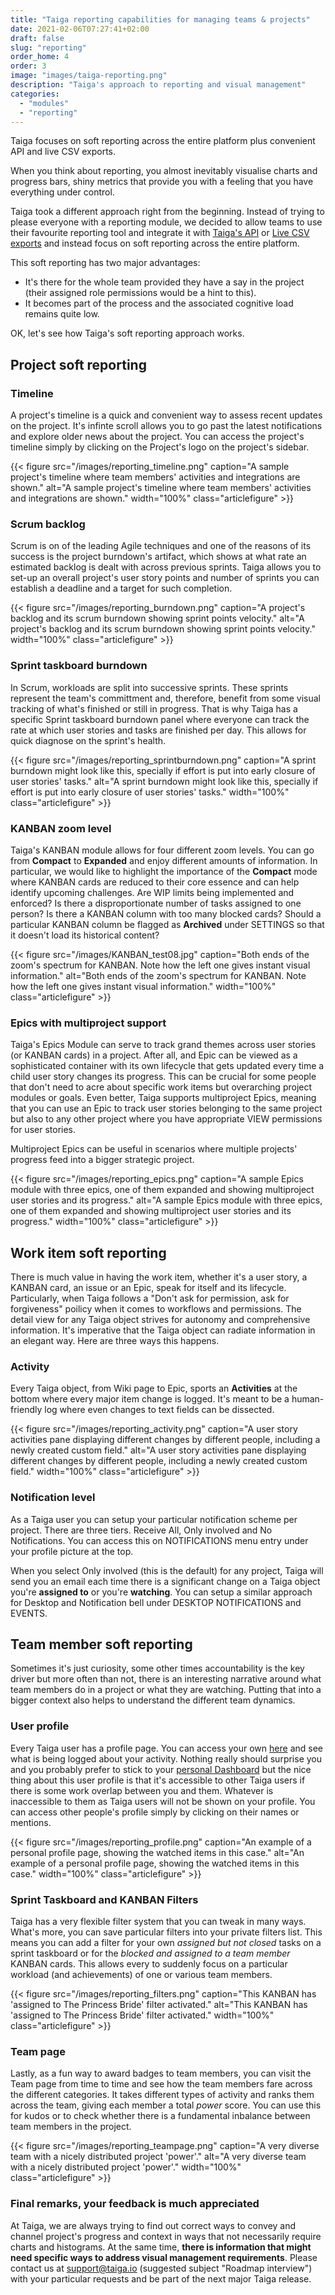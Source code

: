 ```yaml
---
title: "Taiga reporting capabilities for managing teams & projects"
date: 2021-02-06T07:27:41+02:00
draft: false
slug: "reporting"
order_home: 4
order: 3
image: "images/taiga-reporting.png"
description: "Taiga's approach to reporting and visual management"
categories:
  - "modules"
  - "reporting"
---
```


Taiga focuses on soft reporting across the entire platform plus convenient API and live CSV exports.

When you think about reporting, you almost inevitably visualise charts and progress bars, shiny metrics that provide you with a feeling that you have everything under control.

Taiga took a different approach right from the beginning. Instead of trying to please everyone with a reporting module, we decided to allow teams to use their favourite reporting tool and integrate it with [Taiga's API](https://resources.taiga.io/extend/how-to-extend-taiga/) or [Live CSV exports](https://resources.taiga.io/extend/csv-reports/) and instead focus on soft reporting across the entire platform.

This soft reporting has two major advantages:

- It's there for the whole team provided they have a say in the project (their assigned role permissions would be a hint to this).
- It becomes part of the process and the associated cognitive load remains quite low.

OK, let's see how Taiga's soft reporting approach works.

## Project soft reporting

### Timeline

A project's timeline is a quick and convenient way to assess recent updates on the project. It's infinte scroll allows you to go past the latest notifications and explore older news about the project. You can access the project's timeline simply by clicking on the Project's logo on the project's sidebar.

{{< figure src="/images/reporting_timeline.png" caption="A sample project's timeline where team members' activities and integrations are shown." alt="A sample project's timeline where team members' activities and integrations are shown." width="100%" class="articlefigure" >}}

### Scrum backlog

Scrum is on of the leading Agile techniques and one of the reasons of its success is the project burndown's artifact, which shows at what rate an estimated backlog is dealt with across previous sprints. Taiga allows you to set-up an overall project's user story points and number of sprints you can establish a deadline and a target for such completion.

{{< figure src="/images/reporting_burndown.png" caption="A project's backlog and its scrum burndown showing sprint points velocity." alt="A project's backlog and its scrum burndown showing sprint points velocity." width="100%" class="articlefigure" >}}

### Sprint taskboard burndown

In Scrum, workloads are split into successive sprints. These sprints represent the team's committment and, therefore, benefit from some visual tracking of what's finished or still in progress. That is why Taiga has a specific Sprint taskboard burndown panel where everyone can track the rate at which user stories and tasks are finished per day. This allows for quick diagnose on the sprint's health.

{{< figure src="/images/reporting_sprintburndown.png" caption="A sprint burndown might look like this, specially if effort is put into early closure of user stories' tasks." alt="A sprint burndown might look like this, specially if effort is put into early closure of user stories' tasks." width="100%" class="articlefigure" >}}

### KANBAN zoom level

Taiga's KANBAN module allows for four different zoom levels. You can go from **Compact** to **Expanded** and enjoy different amounts of information. In particular, we would like to highlight the importance of the **Compact** mode where KANBAN cards are reduced to their core essence and can help identify upcoming challenges. Are WIP limits being implemented and enforced? Is there a disproportionate number of tasks assigned to one person? Is there a KANBAN column with too many blocked cards? Should a particular KANBAN column be flagged as **Archived** under SETTINGS so that it doesn't load its historical content?

{{< figure src="/images/KANBAN_test08.jpg" caption="Both ends of the zoom's spectrum for KANBAN. Note how the left one gives instant visual information." alt="Both ends of the zoom's spectrum for KANBAN. Note how the left one gives instant visual information." width="100%" class="articlefigure" >}}


### Epics with multiproject support

Taiga's Epics Module can serve to track grand themes across user stories (or KANBAN cards) in a project. After all, and Epic can be viewed as a sophisticated container with its own lifecycle that gets updated every time a child user story changes its progress. This can be crucial for some people that don't need to acre about specific work items but overarching project modules or goals. Even better, Taiga supports multiproject Epics, meaning that you can use an Epic to track user stories belonging to the same project but also to any other project where you have appropriate VIEW permissions for user stories.

Multiproject Epics can be useful in scenarios where multiple projects' progress feed into a bigger strategic project.

{{< figure src="/images/reporting_epics.png" caption="A sample Epics module with three epics, one of them expanded and showing multiproject user stories and its progress." alt="A sample Epics module with three epics, one of them expanded and showing multiproject user stories and its progress." width="100%" class="articlefigure" >}}

## Work item soft reporting

There is much value in having the work item, whether it's a user story, a KANBAN card, an issue or an Epic, speak for itself and its lifecycle. Particularly, when Taiga follows a "Don't ask for permission, ask for forgiveness" poilicy when it comes to workflows and permissions. The detail view for any Taiga object strives for autonomy and comprehensive information. It's imperative that the Taiga object can radiate information in an elegant way. Here are three ways this happens.

### Activity

Every Taiga object, from Wiki page to Epic, sports an **Activities** at the bottom where every major item change is logged. It's meant to be a human-friendly log where even changes to text fields can be dissected.

{{< figure src="/images/reporting_activity.png" caption="A user story activities pane displaying different changes by different people, including a newly created custom field." alt="A user story activities pane displaying different changes by different people, including a newly created custom field." width="100%" class="articlefigure" >}}

### Notification level

As a Taiga user you can setup your particular notification scheme per project. There are three tiers. Receive All, Only involved and No Notifications. You can access this on NOTIFICATIONS menu entry under your profile picture at the top.

When you select Only involved (this is the default) for any project, Taiga will send you an email each time there is a significant change on a Taiga object you're **assigned to** or you're **watching**. You can setup a similar approach for Desktop and Notification bell under DESKTOP NOTIFICATIONS and EVENTS.

## Team member soft reporting

Sometimes it's just curiosity, some other times accountability is the key driver but more often than not, there is an interesting narrative around what team members do in a project or what they are watching. Putting that into a bigger context also helps to understand the different team dynamics.

### User profile

Every Taiga user has a profile page. You can access your own [here](https://tree.taiga.io/profile) and see what is being logged about your activity. Nothing really should surprise you and you probably prefer to stick to your [personal Dashboard](https://tree.taiga.io/) but the nice thing about this user profile is that it's accessible to other Taiga users if there is some work overlap between you and them. Whatever is inaccessible to them as Taiga users will not be shown on your profile.
You can access other people's profile simply by clicking on their names or mentions.

{{< figure src="/images/reporting_profile.png" caption="An example of a personal profile page, showing the watched items in this case." alt="An example of a personal profile page, showing the watched items in this case." width="100%" class="articlefigure" >}}


### Sprint Taskboard and KANBAN Filters

Taiga has a very flexible filter system that you can tweak in many ways. What's more, you can save particular filters into your private filters list. This means you can add a filter for your own *assigned but not closed* tasks on a sprint taskboard or for the *blocked and assigned to a team member* KANBAN cards. This allows every to suddenly focus on a particular workload (and achievements) of one or various team members.

{{< figure src="/images/reporting_filters.png" caption="This KANBAN has 'assigned to The Princess Bride' filter activated." alt="This KANBAN has 'assigned to The Princess Bride' filter activated." width="100%" class="articlefigure" >}}

### Team page

Lastly, as a fun way to award badges to team members, you can visit the Team page from time to time and see how the team members fare across the different categories. It takes different types of activity and ranks them across the team, giving each member a total *power* score. You can use this for kudos or to check whether there is a fundamental inbalance between team members in the project.

{{< figure src="/images/reporting_teampage.png" caption="A very diverse team with a nicely distributed project 'power'." alt="A very diverse team with a nicely distributed project 'power'." width="100%" class="articlefigure" >}}

### Final remarks, your feedback is much appreciated

At Taiga, we are always trying to find out correct ways to convey and channel project's progress and context in ways that not necessarily require charts and histograms. At the same time, **there is information that might need specific ways to address visual management requirements**. Please contact us at support@taiga.io (suggested subject "Roadmap interview") with your particular requests and be part of the next major Taiga release.